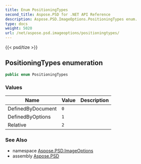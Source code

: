 ```yaml
---
title: Enum PositioningTypes
second_title: Aspose.PSD for .NET API Reference
description: Aspose.PSD.ImageOptions.PositioningTypes enum. 
type: docs
weight: 5020
url: /net/aspose.psd.imageoptions/positioningtypes/
---
```

{{< psd/tize >}}
## PositioningTypes enumeration

```csharp
public enum PositioningTypes
```

### Values

| Name | Value | Description |
| --- | --- | --- |
| DefinedByDocument | `0` |  |
| DefinedByOptions | `1` |  |
| Relative | `2` |  |

### See Also

* namespace [Aspose.PSD.ImageOptions](../../aspose.psd.imageoptions/)
* assembly [Aspose.PSD](../../)


